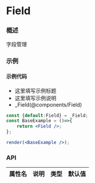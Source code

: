 
# Field


### 概述

字段管理


### 示例

#### 示例代码

- 这里填写示例标题
- 这里填写示例说明
- _Field(@components/Field)

```jsx
const {default:Field} = _Field;
const BaseExample = ()=>{
    return <Field />;
};

render(<BaseExample />);

```


### API

|属性名|说明|类型|默认值|
|  ---  | ---  | --- | --- |

